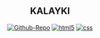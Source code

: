 <div align="center">
  <h2> KALAYKI</h2>
  <!-- badges -->
<p align="center">
    <!-- mainteinance -->
  
  [![Github-Repo](https://img.shields.io/badge/Kalayki-gray?style=flat-square&logo=github)](https://github.com/kalayki)
  [![html5](https://img.shields.io/badge/html5-%23E34F26.svg?style=flat-square&logo=html5&logoColor=white)](#)
  [![css](https://img.shields.io/badge/css3-%231572B6.svg?style=flat-square&logo=css3&logoColor=white)](#)
  
</p>
</div>
